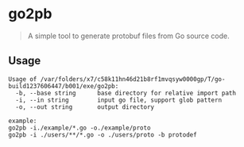 # go2pb
> A simple tool to generate protobuf files from Go source code.

## Usage

```
Usage of /var/folders/x7/c58k11hn46d21b8rf1mvqsyw0000gp/T/go-build1237606447/b001/exe/go2pb:
  -b, --base string      base directory for relative import path
  -i, --in string        input go file, support glob pattern
  -o, --out string       output directory

example:
go2pb -i./example/*.go -o./example/proto
go2pb -i ./users/**/*.go -o ./users/proto -b protodef

```